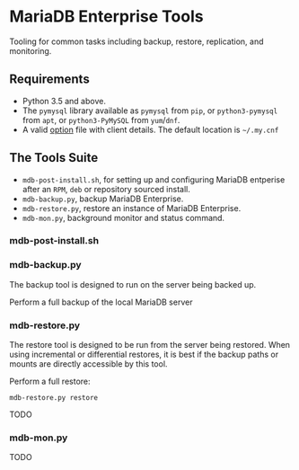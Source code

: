 # MariaDB Enterprise Tools

Tooling for common tasks including backup, restore, replication, and monitoring.

## Requirements

* Python 3.5 and above.
* The `pymysql` library available as `pymysql` from `pip`, or `python3-pymysql` from `apt`, or `python3-PyMySQL` from `yum`/`dnf`.
* A valid [option](https://mariadb.com/kb/en/configuring-mariadb-with-option-files/) file with client details. The default location is `~/.my.cnf`

## The Tools Suite

* `mdb-post-install.sh`, for setting up and configuring MariaDB entperise after an `RPM`, `deb` or repository sourced install.
* `mdb-backup.py`, backup MariaDB Enterprise.
* `mdb-restore.py`, restore an instance of MariaDB Enterprise.
* `mdb-mon.py`, background monitor and status command.

### mdb-post-install.sh

### mdb-backup.py

The backup tool is designed to run on the server being backed up.

Perform a full backup of the local MariaDB server

### mdb-restore.py

The restore tool is designed to be run from the server being restored. When using incremental or differential restores, it is best if the backup paths or mounts are directly accessible by this tool.

Perform a full restore:

    mdb-restore.py restore

TODO

### mdb-mon.py

TODO
